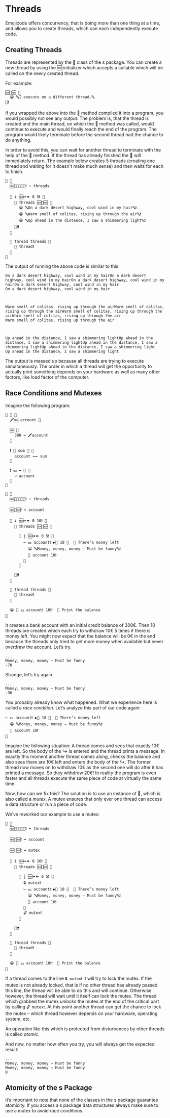 # Threads

Emojicode offers concurrency, that is doing more than one thing at a time,
and allows you to create threads, which can each independently execute code.

## Creating Threads

Threads are represented by the 💈 class of the s package. You can create a new
thread by using the 🆕 initializer which accepts a callable which will be called
on the newly created thread.

For example:

```
🆕💈🆕 🍇
  😀 🔤I execute on a different thread.🔤
🍉❗️
```

If you wrapped the above into the 🏁 method compiled it into a program, you
would possibly not see any output. The problem is, that the thread is created
and the main thread, on which the 🏁 method was called, would continue to
execute and would finally reach the end of the program. The program would
likely terminate before the second thread had the chance to do anything.

In order to avoid this, you can wait for another thread to terminate with the
help of the 🛂 method. If the thread has already finished the 🛂 will
immediately return. The example below creates 5 threads (creating one
thread and waiting for it doesn't make much sense) and then waits for each to
finish.

```
🏁 🍇
  🆕🍨🐚💈🍆🐸❗️ ➡️ threads

  🔂 i 🆕⏩⏩ 0 5❗️ 🍇
    🐻 threads 🆕💈🆕 🍇
      😀 🔤On a dark desert highway, cool wind in my hair🔤❗️
      😀 🔤Warm smell of colitas, rising up through the air🔤❗️
      😀 🔤Up ahead in the distance, I saw a shimmering light🔤❗️
    🍉❗️❗️
  🍉

  🔂 thread threads 🍇
    🛂 thread❗️
  🍉
🍉
```

The output of running the above code is similar to this:

```
On a dark desert highway, cool wind in my hairOn a dark desert highway, cool wind in my hairOn a dark desert highway, cool wind in my hairOn a dark desert highway, cool wind in my hair
On a dark desert highway, cool wind in my hair



Warm smell of colitas, rising up through the airWarm smell of colitas, rising up through the airWarm smell of colitas, rising up through the airWarm smell of colitas, rising up through the air
Warm smell of colitas, rising up through the air



Up ahead in the distance, I saw a shimmering lightUp ahead in the distance, I saw a shimmering lightUp ahead in the distance, I saw a shimmering lightUp ahead in the distance, I saw a shimmering light
Up ahead in the distance, I saw a shimmering light
```

The output is messed up because all threads are trying to execute
simultaneously. The order in which a thread will get the opportunity to actually
print something depends on your hardware as well as many other factors, like
load factor of the computer.

## Race Conditions and Mutexes

Imagine the following program:

```
🐇 🏦 🍇
  🖍🆕 account 🔢

  🆕 🍇
    300 ➡️ 🖍account
  🍉

  ❗️ 💸 sum 🔢 🍇
    account ⬅️➖ sum
  🍉

  ❗️ 💶 ➡️ 🔢 🍇
    ↩️ account
  🍉
🍉

🏁 🍇
  🆕🍨🐚💈🍆🐸❗️ ➡️ threads

  🆕🏦🆕❗️ ➡️ account

  🔂 i 🆕⏩⏩ 0 10❗️ 🍇
    🐻 threads 🆕💈🆕 🍇

      🔂 j 🆕⏩⏩ 0 5❗️ 🍇
        ↪️ 💶 account❗️ ▶️🙌 10 🍇  💭 There’s money left
          😀 🔤Money, money, money – Must be funny🔤❗️
          💸 account 10❗️
        🍉
      🍉

    🍉❗️❗️
  🍉

  🔂 thread threads 🍇
    🛂 thread❗️
  🍉

  😀 🔡 💶 account❗️ 10❗️❗️  💭 Print the balance
🍉
```

It creates a bank account with an initial credit balance of 300€. Then 10
threads are created which each try to withdraw 10€ 5 times if there is money
left. You might now expect that the balance will be 0€ in the end because the
threads only tried to get more money when available but never overdraw the
account. Let’s try.

```
...
Money, money, money – Must be funny
-70
```

Strange, let’s try again.

```
...
Money, money, money – Must be funny
-90
```

You probably already know what happened. What we experience here is called a
*race condition*. Let’s analyze this part of our code again:

```
↪️ 💶 account❗️ ▶️🙌 10 🍇  💭 There’s money left
  😀 🔤Money, money, money – Must be funny🔤❗️
  💸 account 10❗️
🍉
```

Imagine the following situation: A thread comes and sees that exactly 10€
are left. So the body of the ↪️ is entered and the thread prints
a message. In exactly this moment another thread comes along, checks the balance
and also sees there are 10€ left and enters the body of the ↪️. The former
thread now moves on to withdraw 10€ as the second one will do after it has
printed a message. So they withdrew 20€! In reality the program is even faster
and all threads execute the same piece of code at virtually the same time.

Now, how can we fix this? The solution is to use an instance of 🔐, which is also
called a *mutex*. A mutex ensures that only ever one thread can access a data
structure or run a piece of code.

We’ve reworked our example to use a mutex:

```
🏁 🍇
  🆕🍨🐚💈🍆🐸❗️ ➡️ threads

  🆕🏦🆕❗️ ➡️ account

  🆕🔐🆕❗️ ➡️ mutex

  🔂 i 🆕⏩⏩ 0 10❗️ 🍇
    🐻 threads 🆕💈🆕 🍇

      🔂 j 🆕⏩⏩ 0 5❗️ 🍇
        🔒 mutex❗️
        ↪️ 💶 account❗️ ▶️🙌 10 🍇  💭 There’s money left
          😀 🔤Money, money, money – Must be funny🔤❗️
          💸 account 10❗️
        🍉
        🔓 mutex❗️
      🍉

    🍉❗️❗️
  🍉

  🔂 thread threads 🍇
    🛂 thread❗️
  🍉

  😀 🔡 💶 account❗️ 10❗️❗️  💭 Print the balance
🍉
```

If a thread comes to the line `🔒 mutex❗️` it will try to *lock* the mutex. If the
mutex is not already locked, that is if no other thread has already passed this
line, the thread will be able to do this and will continue. Otherwise however,
the thread will wait until it itself can lock the mutex. The thread which
grabbed the mutex *unlocks* the mutex at the end of the critical part by calling
`🔓 mutex❗️`. At this point another thread can get the chance to lock the mutex –
which thread however depends on your hardware, operating system, etc.

An operation like this which is protected from disturbances by other threads is
called *atomic*.

And now, no matter how often you try, you will always get the expected result:

```
...
Money, money, money – Must be funny
Money, money, money – Must be funny
0
```

## Atomicity of the s Package

It’s important to note that none of the classes in the s package guarantee
atomicity. If you access a s package data structures always make sure to use
a mutex to avoid race conditions.
